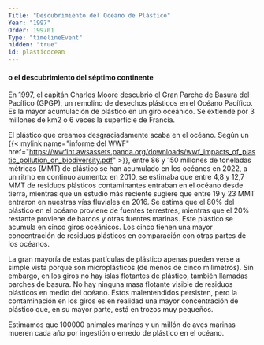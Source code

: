 ```yaml
---
Title: "Descubrimiento del Oceano de Plástico"
Year: "1997"
Order: 199701
Type: "timelineEvent"
hidden: "true"
id: plasticocean
---
```


#### o el descubrimiento del séptimo continente

En 1997, el capitán Charles Moore descubrió el Gran Parche de Basura del Pacífico (GPGP), un remolino de desechos plásticos en el Océano Pacífico. Es la mayor acumulación de plástico en un giro oceánico. Se extiende por 3 millones de km2 o 6 veces la superficie de Francia.

El plástico que creamos desgraciadamente acaba en el océano. Según un {{< mylink name="informe del WWF" href="https://wwfint.awsassets.panda.org/downloads/wwf_impacts_of_plastic_pollution_on_biodiversity.pdf" >}}, entre 86 y 150 millones de toneladas métricas (MMT) de plástico se han acumulado en los océanos en 2022, a un ritmo en continuo aumento: en 2010, se estimaba que entre 4,8 y 12,7 MMT de residuos plásticos contaminantes entraban en el océano desde tierra, mientras que un estudio más reciente sugiere que entre 19 y 23 MMT entraron en nuestras vías fluviales en 2016. Se estima que el 80% del plástico en el océano proviene de fuentes terrestres, mientras que el 20% restante proviene de barcos y otras fuentes marinas. Este plástico se acumula en cinco giros oceánicos. Los cinco tienen una mayor concentración de residuos plásticos en comparación con otras partes de los océanos.

La gran mayoría de estas partículas de plástico apenas pueden verse a simple vista porque son microplásticos (de menos de cinco milímetros). Sin embargo, en los giros no hay islas flotantes de plástico, también llamadas parches de basura. No hay ninguna masa flotante visible de residuos plásticos en medio del océano. Estos malentendidos persisten, pero la contaminación en los giros es en realidad una mayor concentración de plástico que, en su mayor parte, está en trozos muy pequeños.

Estimamos que 100000 animales marinos y un millón de aves marinas mueren cada año por ingestión o enredo de plástico en el océano.